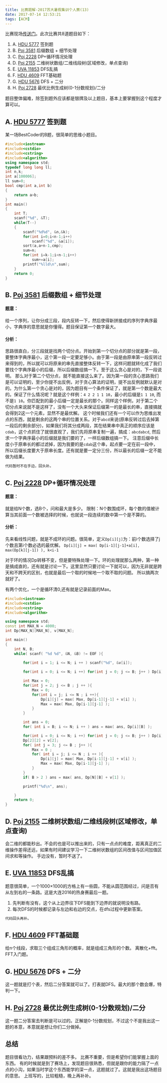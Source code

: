 ```yaml
---
title: 比赛题解-2017苏大暑假集训个人赛(13)
date: 2017-07-14 12:53:21
tags: [ACM]
---
```


比赛现场[传送门](https://vjudge.net/contest/170743)。此次比赛共8道题目如下：
1. A. [HDU 5777](http://acm.hdu.edu.cn/showproblem.php?pid=5777) 签到题
2. B. [Poj 3581](http://poj.org/problem?id=3581) 后缀数组 + 细节处理
3. C. [Poj 2228](http://poj.org/problem?id=2228) DP+循环情况处理
4. D. [Poj 2155](http://poj.org/problem?id=2155) 二维树状数组/二维线段树(区域修改，单点查询)
5. E. [UVA 11853](https://uva.onlinejudge.org/index.php?option=com_onlinejudge&Itemid=8&page=show_problem&problem=2953) DFS乱搞
6. F. [HDU 4609](http://acm.hdu.edu.cn/showproblem.php?pid=4609) FFT基础题
7. G. [HDU 5676](http://acm.hdu.edu.cn/showproblem.php?pid=5676) DFS + 二分
8. H. [Poj 2728](http://poj.org/problem?id=2728) 最优比例生成树(0-1分数规划)/二分

题目整体偏难，除签到题外应该都是银牌及以上题目，基本上要掌握到这个程度才算可以。

## A. [HDU 5777](http://acm.hdu.edu.cn/showproblem.php?pid=5777) 签到题

某一场BestCoder的B题，很简单的思维小题目。
```c++
#include<iostream>
#include<cstdio>
#include<cstring>
#include<algorithm>
using namespace std;
typedef long long ll;
int n,k;
int a[100006];
ll sum=0;
bool cmp(int a,int b)
{
	return a>b;
}
int main()
{
	int T;
	scanf("%d", &T);
	while(T--)
	{
		scanf("%d%d", &n,&k);
		for(int i=0;i<n-1;i++)
			scanf("%d", &a[i]);
		sort(a,a+n-1,cmp);
		sum=n;
		for(int i=k-1;i<n-1;i++)
			sum+=a[i];
		printf("%lld\n",sum);
	}
	return 0;
}
```

## B. [Poj 3581](http://poj.org/problem?id=3581) 后缀数组 + 细节处理

#### 题意：
给一个序列，让你分成三段，段内反转一下，然后使得新拼接成的序列字典序最小，字典序的意思就是你懂得。题目保证第一个数字最大。

#### 分析：
思路很直白，分三段就是找两个切分点。开始到第一个切分点的部分就是第一段，要整体字典序最小，这个第一段一定要足够小。由于第一段是由原串第一段反转过来得到的，所以就可以将原来的串先直接整体反转一下，这样问题就转化成了我们要找个字典序最小的后缀，所以后缀数组搞一下。至于这么贪心是对的，下一段说明。
那么对于第二个切分点，就不能直接这么来了。因为第一段的贪心思路我们是可以证明的，至少你提不出反例，对于贪心算法的证明，提不出反例就默认是对的。为什么第一个贪心是对的，因为题目有一个条件保证了，就是第一个数是最大的。保证了什么情况呢？就是这个样例：`4 2 2 1 1 10`，最小的后缀是`1 1 10`, 而不是`1 10`。你匹配到的最小后缀一定是最长的那个。同样这个样例，对于第二个切分点来说就不是这样了，没有一个大头来保证后缀第一的是最长的串，直接搞就会得到2这一个元素，显然不是最优解。
这个时候我们还有一个可以作为思维出发点的东西，就是剩余的这两个串的位置关系。对于`abcd`来说(原串反转过后去掉第一段后的剩余部分)，如果我们将其分成两段，其在结果串中真正的顺序应该是`cdab`，这个点抓住了就很直观了，我们先将原串复制一遍，搞成：`abcdabcd`, 然后求一个字典序最小的后缀就是我们要的了，一样后缀数组搞一下。
注意后缀中长度小于原串长的都过滤掉，因为我要的是`cdab`这个串，起点要一定在前一段中，所以后缀长度要大于原串长度。还有就是要一定分三份，所以最长的后缀一定不能做为结果。

```c++
代码暂时不在手边，回头补。
```

## C. [Poj 2228](http://poj.org/problem?id=2228) DP+循环情况处理

#### 题意：
就是给N个数，选B个，问和最大是多少。
限制：N个数围成环，每个数的值被计算当其前面一个数被选择的时候，也就说一段连续的数中第一个是不算的。

#### 分析：
先来看线性问题，就是不成环的问题。很简单，定义`Dp[i][j]`为：前i个数选择了j个数且第i个数必选的最优解。
`Dp[i][j] = max( Dp[i-1][j-1]+a[i], max(Dp[k][j-1]) ), k<i-1`

对于环的情况Dp转移不变，但是要特殊处理一下。环的处理就那么两种，第一种是搞成直的，还有就是讨论一下。这里显然只要讨论一下就可以，因为无非就是跨天和不跨天的区别，也就是最后一个取的时候地一个取不取的问题。
所以搞两次就好了。

有两个优化，一个是循环清0,还有就是记录前面的Max。
```c++
#include<iostream>
#include<cstdio>
#include<cstring>
#include<algorithm>

using namespace std;
const int MAX_N = 4000;
int Dp[MAX_N][MAX_N], v[MAX_N];

int main()
{
    int N, B;
    while( scanf( "%d %d", &N, &B) != EOF ){

        for(int i = 1; i <= N; i ++ ) scanf("%d", &v[i]);
        
        for(int i = 0; i <= N; i ++) for(int j = 0; j <= B; j++ ) Dp[i][j] = 0;

        int Max = 0;
        for(int j = 2; j <= B ; j ++ ){
            Max = 0;
            for(int i = j; i <= N ; i ++){
                Dp[i][j] = max( Max, Dp[i-1][j-1] + v[i] );
                Max = max( Max, Dp[i-1][j-1] );
            }
        }

        int ans = 0;
        for( int i = B; i <= N; i ++ ) ans = max( ans, Dp[i][B] );

        for(int i = 0; i <= N; i ++) for(int j = 0; j <= B; j++ ) Dp[i][j] = 0;
        Dp[2][2] = v[2];
        for( int j = 3; j <= B ; j++ ){
            Max = 0 ;
            for( int i = j; i <= N ; i ++ ){
                Dp[i][j] = max( Max, Dp[i-1][j-1] + v[i] );
                Max = max( Max, Dp[i-1][j-1] );
            }
        }
        if( B > 2 ) ans = max( ans, Dp[N][B] + v[1] );

        printf("%d\n", ans);

    }
    return 0;
}
```

## D. [Poj 2155](http://poj.org/problem?id=2155) 二维树状数组/二维线段树(区域修改，单点查询)

会二维的都能秒出。不会的也是可以推出来的，只有一点点的难度，距离真正的二维操作差得还远，如果有时间建议学习一下二维树状数组的区间改值与区间加值区间求和等操作。
手边没有，暂时不送了。


## E. [UVA 11853](https://uva.onlinejudge.org/index.php?option=com_onlinejudge&Itemid=8&page=show_problem&problem=2953) DFS乱搞

题意很简单，一个1000×1000的方格上有一些圆，不能从圆范围经过，问是否有从左到右的一条路。这是大连2016的热身赛最后一题。
1. 先判断有没有，这个从上边界往下DFS能到下边界的就说明没有路。
2. 每次DFS的时候都记录与左边和右边的交点，在dfs过程中更新答案。
```c++
代码回头再补。
```

## F. [HDU 4609](http://acm.hdu.edu.cn/showproblem.php?pid=4609) FFT基础题

给n个线段，求取三个组成三角形的概率，就是组成三角形的个数。
离散化+fft。FFT入门题。

## G. [HDU 5676](http://acm.hdu.edu.cn/showproblem.php?pid=5676) DFS + 二分

这一题就是打个表，然后二分答案就可以了。打表就DFS。最大的那个数会爆，特判一下。

## H. [Poj 2728](http://poj.org/problem?id=2728) 最优比例生成树(0-1分数规划)/二分
这一题二分答案去判断是可以过的。正解是0-1分数规划，不过这个不是我出这一题的本意，本意就是想让你们二分做掉。

## 总结

题目很看功力，结果跟预料的差不多。
比赛不重要，但是希望你们能掌握上面的东西。
有的时候就是到了赛场上，发现题目很熟悉，但就是跟你的能力隔了一点点的小沟，如果当时学这个东西能学的深一点，这题就过了。这就是我出这场题目的意思。
上班写的，比较粗糙，晚上再补补。
